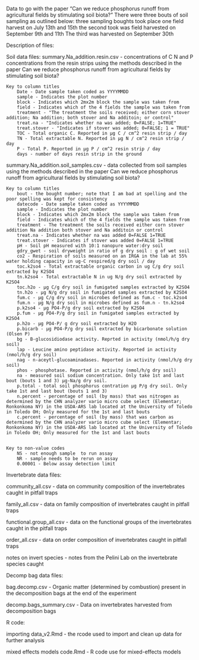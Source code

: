 Data to go with the paper “Can we reduce phosphorus runoff from agricultural fields by stimulating soil biota?”
There were three bouts of soil sampling as outlined below:
three sampling boughts took place one field harvest on July 13th and 15th
the second took was field harvested on September 9th and 11th
The third was harvested on September 30th

Description of files:

Soil data files:
summary.Na_addition.resin.csv - concentrations of C  N  and P concentrations from the resin strips using the methods described in the paper Can we reduce phosphorus runoff from agricultural fields by stimulating soil biota?
	
	Key to column titles
		Date - Date sample taken coded as YYYYMMDD
		sample - Indicates the plot number
		block - Indicates which 2mx2m block the sample was taken from
		field - Indicates which of the 4 fields the sample was taken from
		treatment - "The treatment the soils received; either corn stover addition; Na addition; both stover and Na additoin; or control"
		treat.na - "Indicates whether na was added; 0=FALSE; 1=TRUE"
		treat.stover - "Indicates if stover was added; 0=FALSE; 1 = TRUE"
		TOC - Total organic C. Reported in µg C / cm^2 resin strip / day
		TN - Total extractable N. Reported in µg N / cm^2 resin strip / day
		P - Total P. Reported in µg P / cm^2 resin strip / day
		days - number of days resin strip in the ground

summary.Na_addition.soil_samples.csv - data collected from soil samples using the methods described in the paper Can we reduce phosphorus runoff from agricultural fields by stimulating soil biota?

	Key to column titles
		bout - the bought number; note that I am bad at spelling and the poor spelling was kept for consistency
		datecode - Date sample taken coded as YYYYMMDD
		sample - Indicates the plot number
		block - Indicates which 2mx2m block the sample was taken from
		field - Indicates which of the 4 fields the sample was taken from
		treatment - The treatment the soils received either corn stover addition Na addition both stover and Na additoin or control
		treat.na - Indicates whether na was added 0=FALSE 1=TRUE
		treat.stover - Indicates if stover was added 0=FALSE 1=TRUE
		pH - Soil pH measured with 10:1 nanopure water:dry soil
		gdry_gwet - soil dryweight in ratio of g dry soil : g of wet soil
		co2 - Respiration of soils measured on an IRGA in the lab at 55% water holding capacity in ug-C respired/g dry soil / day
		toc.k2so4 - Total extractable organic carbon in ug C/g dry soil extracted by K2SO4
		tn.k2so4 - Total extractable N in ug N/g dry soil extracted by K2SO4
		toc.h2o - µg C/g dry soil in fumigated samples extracted by K2SO4
		tn.h2o - µg N/g dry soil in fumigated samples extracted by K2SO4
		fum.c - µg C/g dry soil in microbes defined as fum.c - toc.k2so4
		fum.n - µg N/g dry soil in microbes defined as fum.n - tn.k2so4
		p.k2so4 - µg PO4-P/g dry soil extracted by K2SO4
		p.fum - µg PO4-P/g dry soil in fumigated samples extracted by K2SO4
		p.h2o - µg PO4-P/ g dry soil extracted by H2O
		p.bicarb - µg PO4-P/g dry soil extracted by bicarbonate solution (Olsen P)
		bg - B-glucosidiodase activity. Reprted in activity (nmol/h/g dry soil)
		lap - Leucine amino peptidase activity. Reported in activity (nmol/h/g dry soil)
		nag - n-aceytl-glucoaminadases. Reported in activity (nmol/h/g dry soil)
		phos - phosphotase. Reported in activity (nmol/h/g dry soil)
		na - measured soil sodium concentration. Only take 1st and last bout (bouts 1 and 3) µg-Na/g dry soil.
		p.total - total soil phosphorus contration µg P/g dry soil. Only take 1st and last bout (bouts 1 and 3)
		n.percent - percentage of soil (by mass) that was nitrogen as determined by the CHN analyzer vario micro cube select (Elementar; Ronkonkoma NY) in the USDA-ARS lab located at the University of Toledo in Toledo OH; Only measured for the 1st and last bouts
		c.percent - percentage of soil (by mass) that was carbon as determined by the CHN analyzer vario micro cube select (Elementar; Ronkonkoma NY) in the USDA-ARS lab located at the University of Toledo in Toledo OH; Only measured for the 1st and last bouts


	Key to non-value codes
		NS - not enough sample  to run assay
		NR - sample needs to be rerun on assay
		0.00001 - Below assay detection limit

Invertebrate data files:

community_all.csv - data on community composition of the invertebrates caught in pitfall traps 

family_all.csv - data on family composition of invertebrates caught in pitfall traps 

functional.group_all.csv - data on the functional groups of the invertebrates caught in the pitfall traps 

order_all.csv - data on order composition of invertebrates caught in pitfall traps 
	
notes on invert species - notes from the Pelini Lab on  the invertebrate species caught


Decomp bag data files:

bag.decomp.csv - Organic matter (determined by combustion) present in the decomposition bags at the end of the experiment 

decomp.bags_summary.csv - Data on invertebrates harvested from decomposition bags 


R code:

importing data_v2.Rmd - the rcode used to import and clean up data for further analysis 

mixed effects models code.Rmd - R code use for mixed-effects models 
